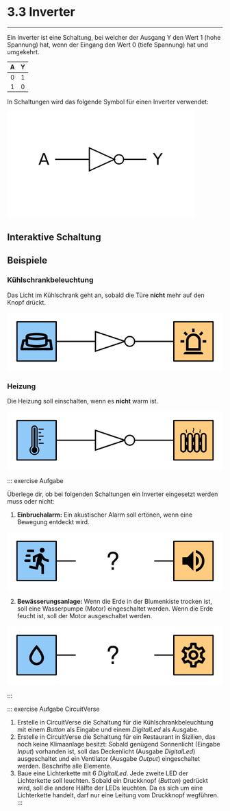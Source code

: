 # 3.3 Inverter
---

Ein Inverter ist eine Schaltung, bei welcher der Ausgang Y den Wert 1 (hohe Spannung) hat, wenn der Eingang den Wert 0 (tiefe Spannung) hat und umgekehrt.

|  A  |  Y  |
|:---:|:---:|
|  0  |  1  |
|  1  |  0  |

In Schaltungen wird das folgende Symbol für einen Inverter verwendet:

![Symbol für einen Inverter](./inverter.svg)

## Interaktive Schaltung

<VueCircuit id="rothe-inverter"/>

## Beispiele

### Kühlschrankbeleuchtung

Das Licht im Kühlschrank geht an, sobald die Türe **nicht** mehr auf den Knopf drückt.

![](./fridge.svg)

### Heizung

Die Heizung soll einschalten, wenn es **nicht** warm ist.

![](./heating.svg)

::: exercise Aufgabe

Überlege dir, ob bei folgenden Schaltungen ein Inverter eingesetzt werden muss oder nicht:

1. **Einbruchalarm:** Ein akustischer Alarm soll ertönen, wenn eine Bewegung entdeckt wird.

![](./ex-intruder-alarm.svg)

2. **Bewässerungsanlage:** Wenn die Erde in der Blumenkiste trocken ist, soll eine Wasserpumpe (Motor) eingeschaltet werden. Wenn die Erde feucht ist, soll der Motor ausgeschaltet werden.

![](./ex-irrigation.svg)

:::

::: exercise Aufgabe CircuitVerse
1. Erstelle in CircuitVerse die Schaltung für die Kühlschrankbeleuchtung mit einem _Button_ als Eingabe und einem _DigitalLed_ als Ausgabe.
2. Erstelle in CircuitVerse die Schaltung für ein Restaurant in Sizilien, das noch keine Klimaanlage besitzt: Sobald genügend Sonnenlicht (Eingabe _Input_) vorhanden ist, soll das Deckenlicht (Ausgabe _DigitalLed_) ausgeschaltet und ein Ventilator (Ausgabe _Output_) eingeschaltet werden. Beschrifte alle Elemente.
3. Baue eine Lichterkette mit 6 _DigitalLed_. Jede zweite LED der Lichterkette soll leuchten. Sobald ein Druckknopf (_Button_) gedrückt wird, soll die andere Hälfte der LEDs leuchten. Da es sich um eine Lichterkette handelt, darf nur eine Leitung vom Druckknopf wegführen.
:::
